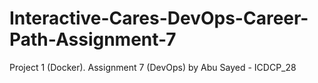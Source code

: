 # Interactive-Cares-DevOps-Career-Path-Assignment-7
Project 1 (Docker). Assignment 7 (DevOps) by Abu Sayed - ICDCP_28
